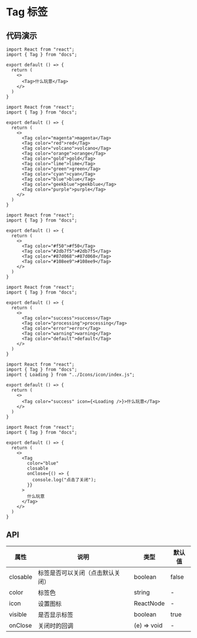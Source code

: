 # Tag 标签

## 代码演示


```tsx
import React from "react";
import { Tag } from "docs";

export default () => {
  return (
    <>
      <Tag>什么玩意</Tag>
    </>
  )
}
```

```tsx
import React from "react";
import { Tag } from "docs";

export default () => {
  return (
    <>
      <Tag color="magenta">magenta</Tag>
      <Tag color="red">red</Tag>
      <Tag color="volcano">volcano</Tag>
      <Tag color="orange">orange</Tag>
      <Tag color="gold">gold</Tag>
      <Tag color="lime">lime</Tag>
      <Tag color="green">green</Tag>
      <Tag color="cyan">cyan</Tag>
      <Tag color="blue">blue</Tag>
      <Tag color="geekblue">geekblue</Tag>
      <Tag color="purple">purple</Tag>
    </>
  )
}
```

```tsx
import React from "react";
import { Tag } from "docs";

export default () => {
  return (
    <>
      <Tag color="#f50">#f50</Tag>
      <Tag color="#2db7f5">#2db7f5</Tag>
      <Tag color="#87d068">#87d068</Tag>
      <Tag color="#108ee9">#108ee9</Tag>
    </>
  )
}
```


```tsx
import React from "react";
import { Tag } from "docs";

export default () => {
  return (
    <>
      <Tag color="success">success</Tag>
      <Tag color="processing">processing</Tag>
      <Tag color="error">error</Tag>
      <Tag color="warning">warning</Tag>
      <Tag color="default">default</Tag>
    </>
  )
}
```



```tsx
import React from "react";
import { Tag } from "docs";
import { Loading } from "../Icons/icon/index.js";

export default () => {
  return (
    <>
      <Tag color="success" icon={<Loading />}>什么玩意</Tag>
    </>
  )
}
```

```tsx
import React from "react";
import { Tag } from "docs";

export default () => {
  return (
    <>
      <Tag
        color="blue"
        closable
        onClose={() => {
          console.log("点击了关闭");
        }}
      >
        什么玩意
      </Tag>
    </>
  )
}
```

## API

| 属性     | 说明                             | 类型        | 默认值 |
| -------- | -------------------------------- | ----------- | ------ |
| closable | 标签是否可以关闭（点击默认关闭） | boolean     | false  |
| color    | 标签色                           | string      | -      |
| icon     | 设置图标                         | ReactNode   | -      |
| visible  | 是否显示标签                     | boolean     | true   |
| onClose  | 关闭时的回调                     | (e) => void | -      |

